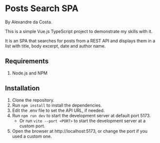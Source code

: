 # Posts Search SPA

By Alexandre da Costa.

This is a simple Vue.js TypeScript project to demonstrate my skills with it.

It is an SPA that searches for posts from a REST API and displays them in a list with title, body excerpt, date and author name.

## Requirements

1. Node.js and NPM

## Installation

1. Clone the repository.
2. Run `npm install` to install the dependencies.
3. Edit the .env file to set the API URL, if needed.
4. Run `npm run dev` to start the development server at default port 5173.
    - Or run `vite --port <PORT>` to start the development server at a custom port.
5. Open the browser at http://localhost:5173, or change the port if you used a custom one.



